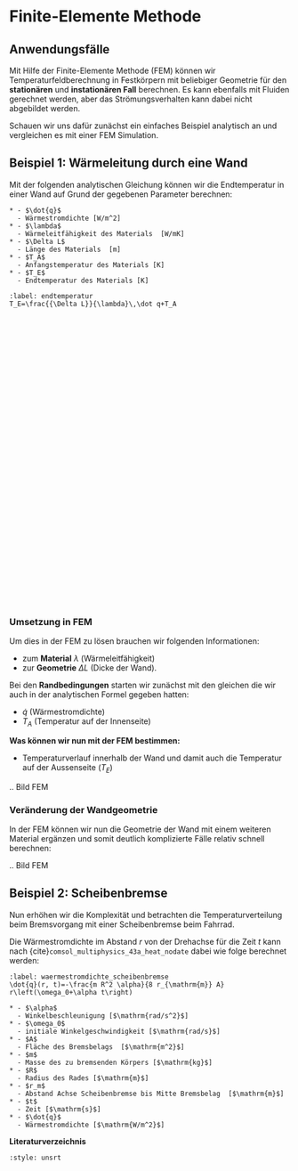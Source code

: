 # Finite-Elemente Methode

## Anwendungsfälle

Mit Hilfe der Finite-Elemente Methode (FEM) können wir Temperaturfeldberechnung in Festkörpern mit beliebiger Geometrie für den **stationären** und **instationären Fall** berechnen. Es kann ebenfalls mit Fluiden gerechnet werden, aber das Strömungsverhalten kann dabei nicht abgebildet werden.

Schauen wir uns dafür zunächst ein einfaches Beispiel analytisch an und vergleichen es mit einer FEM Simulation.

## Beispiel 1: Wärmeleitung durch eine Wand

Mit der folgenden analytischen Gleichung können wir die Endtemperatur in einer Wand auf Grund der gegebenen Parameter berechnen:

```{list-table}
* - $\dot{q}$
  - Wärmestromdichte [W/m^2]
* - $\lambda$
  - Wärmeleitfähigkeit des Materials  [W/mK]
* - $\Delta L$
  - Länge des Materials  [m]
* - $T_A$
  - Anfangstemperatur des Materials [K]
* - $T_E$
  - Endtemperatur des Materials [K]
```

```{math}
:label: endtemperatur
T_E=\frac{{\Delta L}}{\lambda}\,\dot q+T_A
```

<!DOCTYPE HTML>
<html lang="en">
  <head>
    <meta charset="UTF-8">
    <meta content="text/html; charset=utf-8" http-equiv="Content-Type">
    <link rel="stylesheet" type="text/css" href="https://jsxgraph.uni-bayreuth.de/distrib/jsxgraph.css" />
   	<script src="https://cdn.jsdelivr.net/npm/jsxgraph/distrib/jsxgraphcore.js" type="text/javascript" charset="UTF-8"></script>

  </head>
  <body>

  <div id="jxgbox0" class="jxgbox" style="width:500px; height:100px;"></div>
  <div id="jxgbox" class="jxgbox" style="width:500px; height:400px;"></div>

  <script>
            JXG.Options.text.useMathJax = true;

			const board0 = JXG.JSXGraph.initBoard('jxgbox0', {
				boundingbox: [-0.1, 1, 1, -0.1],
				axis: false,
				showCopyright:false,
				showNavigation:false
			});
			
			var board = JXG.JSXGraph.initBoard('jxgbox', {
				boundingbox: [-0.1, 110, 1, -5],
				axis:true,
				showCopyright:false,
				showNavigation:false,
				defaultAxes:{
					x: {
						name: 'L [m]',
						withLabel: true,
						label: {
							position: 'rt',
							offset: [-15, 20]
						}
					},
					y: {
						withLabel: true,
						name: 'T [°C]',
						label: {
							position: 'rt',
							offset: [10, -10]
						}
					}
				}
			});
			
			board0.addChild(board);
			
            var TA_ref = 20
            var deltaL_ref = 0.4
			var lambda_ref = 0.7
			var lambda_max = 4.0
            var qdot_ref = 300
            var qdot_max = 600
            
			var TA = board0.create('slider', [[0.1, 0.8], [0.6, 0.8], [0, TA_ref, 50]], {name:' \\( T_A \\)', snapWidth: 5, digits:0, unitLabel: '\\( \\mathrm °C \\)'});
			var deltaL = board0.create('slider', [[0.1, 0.6], [0.6, 0.6], [0.3, deltaL_ref, 0.8]], {name:' \\( \\Delta L \\)', snapWidth: 0.1, unitLabel: '\\( \\mathrm m \\)'});
			var lambda = board0.create('slider', [[0.1, 0.4], [0.6, 0.4], [0.1, lambda_ref, lambda_max]], {name:'\\( \\lambda \\)', snapWidth: 0.1, digits:1, unitLabel: '\\( \\mathrm W/mK \\)'});
			var qdot_max = 600
			var qdot = board0.create('slider', [[0.1, 0.2], [0.6, 0.2], [qdot_max/10, qdot_ref, qdot_max]], {name:'\\( \\dot q \\)', snapWidth: 100, digits:0, unitLabel: '\\( \\mathrm W/m^2 \\)'});

			var p1 = board.create('point',[0,0], {name:'A', size:4, fixed:true, visible:false});
			var p2 = board.create('point',[0,110], {name:'B', size:4, fixed:true, visible:false});
			var p3 = board.create('point',[function(){return deltaL.Value();},110], {name:'C', size:4, fixed:true, visible:false});
			var p4 = board.create('point',[function(){return deltaL.Value();},0], {name:'D', size:4, fixed:true, visible:false});
			var poly = board.create('polygon',["A","B","C","D"], {fillColor:"#AAAAAA", fillOpacity: 0.8, borders:{strokeColor:'black'}});
			var p5 = board.create('point', [0, 55], {visible:false});
			var p6 = board.create('point', [function(){return deltaL.Value();}, 55], {visible:false});
			var arrow1 = board.create('arrow', [p5, p6], {strokeWidth:function(){return 3*qdot.Value()/qdot_max+1;}, strokeColor:'red', label:{label: 'test', autoPosition: false, offset:[10, 0], position: 'rt'}},);

			var graph = board.create('functiongraph', [function(x){return qdot.Value()*x/lambda.Value()+TA.Value();}, 0, function(){return deltaL.Value();}],   {name:'Temperaturverlauf', withLabel:false, strokeColor:'black', strokeWidth: 3});

            var text_qdot = board.create('text',[function(){return deltaL.Value();},58,
                function(){return '\\( \\dot q \\) ='+qdot.Value().toFixed(0)+'\\( \\mathrm W/m^2 \\)';}], {anchorY: 'center', anchorX: 'left', color:'red'});

            var text_lambda = board.create('text',[0.05,10,
                function(){return '\\( \\lambda \\) ='+lambda.Value().toFixed(1)+'\\( \\mathrm W/mK \\)';}], {anchorY: 'center', anchorX: 'left', color:'black'});
			
			var t_TE = board.create('text',[0, -1,function(){return '\\( T_E \\) ='+(qdot.Value()*deltaL.Value()/lambda.Value()+TA.Value()).toFixed(1)+'\\( \\mathrm °C \\)';}], {
				anchor: p3, 
				anchorY: 'top',
				anchorX: 'left'});

			var reset = board0.create('button',[-0.05, 0.5,'Reset', function(){
				TA.setValue(TA_ref),
				deltaL.setValue(deltaL_ref),
				lambda.setValue(lambda_ref),
				qdot.setValue(qdot_ref)
			}]);


    </script>
  </body>
</html>
<br>

### Umsetzung in FEM

Um dies in der FEM zu lösen brauchen wir folgenden Informationen:

- zum **Material** $\lambda$ (Wärmeleitfähigkeit)
- zur **Geometrie** $\Delta L$ (Dicke der Wand).

Bei den **Randbedingungen** starten wir zunächst mit den gleichen die wir auch in der analytischen Formel gegeben hatten:

- $\dot{q}$ (Wärmestromdichte)
- $T_A$ (Temperatur auf der Innenseite)

**Was können wir nun mit der FEM bestimmen:**

- Temperaturverlauf innerhalb der Wand und damit auch die Temperatur auf der Aussenseite ($T_E$)

.. Bild FEM

### Veränderung der Wandgeometrie

In der FEM können wir nun die Geometrie der Wand mit einem weiteren Material ergänzen und somit deutlich komplizierte Fälle relativ schnell berechnen:

.. Bild FEM

## Beispiel 2: Scheibenbremse

Nun erhöhen wir die Komplexität und betrachten die Temperaturverteilung beim Bremsvorgang mit einer Scheibenbremse beim Fahrrad.

Die Wärmestromdichte im Abstand $r$ von der Drehachse für die Zeit $t$ kann nach {cite}`comsol_multiphysics_43a_heat_nodate` dabei wie folge berechnet werden:

```{math}
:label: waermestromdichte_scheibenbremse
\dot{q}(r, t)=-\frac{m R^2 \alpha}{8 r_{\mathrm{m}} A} r\left(\omega_0+\alpha t\right)
```

```{list-table}
* - $\alpha$
  - Winkelbeschleunigung [$\mathrm{rad/s^2}$]
* - $\omega_0$
  - initiale Winkelgeschwindigkeit [$\mathrm{rad/s}$]
* - $A$
  - Fläche des Bremsbelags  [$\mathrm{m^2}$]
* - $m$
  - Masse des zu bremsenden Körpers [$\mathrm{kg}$]
* - $R$
  - Radius des Rades [$\mathrm{m}$]
* - $r_m$
  - Abstand Achse Scheibenbremse bis Mitte Bremsbelag  [$\mathrm{m}$]
* - $t$
  - Zeit [$\mathrm{s}$]
* - $\dot{q}$
  - Wärmestromdichte [$\mathrm{W/m^2}$]
```

**Literaturverzeichnis**

```{bibliography}
:style: unsrt
```
